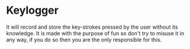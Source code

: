 # Keylogger
It will record and store the key-strokes pressed by the user without its knowledge.
It is made with the purpose of fun so don't try to misuse it in any way, if you do so then you are the only responsible for this.

